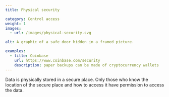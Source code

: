 ```yaml
---
title: Physical security

category: Control access
weight: 1
images:
  - url: /images/physical-security.svg

alt: A graphic of a safe door hidden in a framed picture.

examples:
  - title: Coinbase
    url: https://www.coinbase.com/security
    description: paper backups can be made of cryptocurrency wallets
---
```


Data is physically stored in a secure place. Only those who know the location of the secure place and how to access it have permission to access the data.
